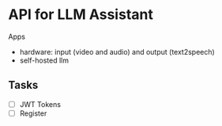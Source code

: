# API for LLM Assistant

Apps

- hardware: input (video and audio) and output (text2speech)
- self-hosted llm

## Tasks

- [ ] JWT Tokens
- [ ] Register 